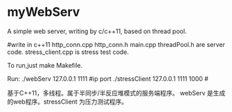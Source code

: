 myWebServ
=========

A simple web server, writing by c/c++11, based on thread pool. 

#write in c++11
http_conn.cpp  http_conn.h main.cpp threadPool.h are server code.
stress_client.cpp is stress test code.

To run,just make Makefile.

Run:
./webServ 127.0.0.1 1111 #ip port
./stressClient 127.0.0.1 1111 1000 # 

基于C++11，多线程。属于半同步/半反应堆模式的服务端程序。
webServ 是生成的web程序。stressClient 为压力测试程序。
